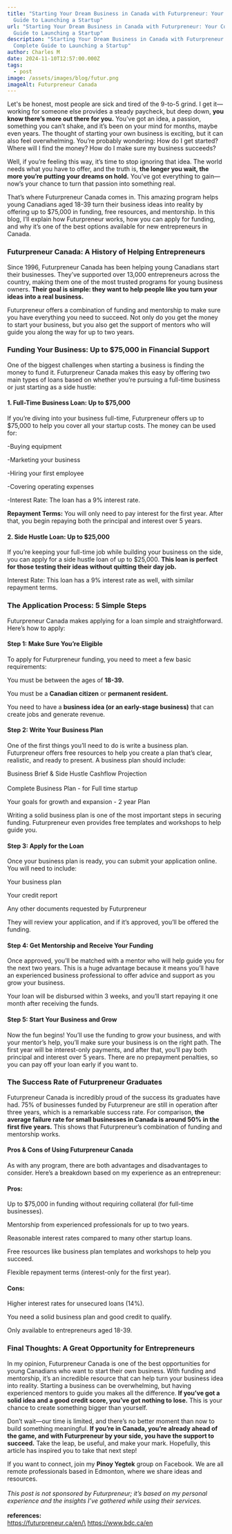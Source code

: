 ```yaml
---
title: "Starting Your Dream Business in Canada with Futurpreneur: Your Complete
  Guide to Launching a Startup"
url: "Starting Your Dream Business in Canada with Futurpreneur: Your Complete
  Guide to Launching a Startup"
description: "Starting Your Dream Business in Canada with Futurpreneur: Your
  Complete Guide to Launching a Startup"
author: Charles M
date: 2024-11-10T12:57:00.000Z
tags:
  - post
image: /assets/images/blog/futur.png
imageAlt: Futurpreneur Canada
---
```

Let's be honest, most people are sick and tired of the 9-to-5 grind. I get it—working for someone else provides a steady paycheck, but deep down, **you know there’s more out there for you.** You’ve got an idea, a passion, something you can’t shake, and it’s been on your mind for months, maybe even years. The thought of starting your own business is exciting, but it can also feel overwhelming. You’re probably wondering: How do I get started? Where will I find the money? How do I make sure my business succeeds?

Well, if you’re feeling this way, it’s time to stop ignoring that idea. The world needs what you have to offer, and the truth is, **the longer you wait, the more you’re putting your dreams on hold.** You’ve got everything to gain—now’s your chance to turn that passion into something real.

That’s where Futurpreneur Canada comes in. This amazing program helps young Canadians aged 18-39 turn their business ideas into reality by offering up to $75,000 in funding, free resources, and mentorship. In this blog, I’ll explain how Futurpreneur works, how you can apply for funding, and why it’s one of the best options available for new entrepreneurs in Canada.

### Futurpreneur Canada: A History of Helping Entrepreneurs

Since 1996, Futurpreneur Canada has been helping young Canadians start their businesses. They’ve supported over 13,000 entrepreneurs across the country, making them one of the most trusted programs for young business owners. **Their goal is simple: they want to help people like you turn your ideas into a real business.**

Futurpreneur offers a combination of funding and mentorship to make sure you have everything you need to succeed. Not only do you get the money to start your business, but you also get the support of mentors who will guide you along the way for up to two years.

### Funding Your Business: Up to $75,000 in Financial Support

One of the biggest challenges when starting a business is finding the money to fund it. Futurpreneur Canada makes this easy by offering two main types of loans based on whether you’re pursuing a full-time business or just starting as a side hustle:

#### **1. Full-Time Business Loan: Up to $75,000**

If you’re diving into your business full-time, Futurpreneur offers up to $75,000 to help you cover all your startup costs. The money can be used for:

\-Buying equipment

\-Marketing your business

\-Hiring your first employee

\-Covering operating expenses

\-Interest Rate: The loan has a 9% interest rate.

**Repayment Terms:** You will only need to pay interest for the first year. After that, you begin repaying both the principal and interest over 5 years.

#### **2. Side Hustle Loan: Up to $25,000**

If you’re keeping your full-time job while building your business on the side, you can apply for a side hustle loan of up to $25,000. **This loan is perfect for those testing their ideas without quitting their day job.**

Interest Rate: This loan has a 9% interest rate as well, with similar repayment terms.

### The Application Process: 5 Simple Steps

Futurpreneur Canada makes applying for a loan simple and straightforward. Here’s how to apply:

#### **Step 1: Make Sure You’re Eligible**

To apply for Futurpreneur funding, you need to meet a few basic requirements:

You must be between the ages of **18-39.**

You must be a **Canadian citizen** or **permanent resident.**

You need to have a **business idea (or an early-stage business)** that can create jobs and generate revenue.

#### **Step 2: Write Your Business Plan**

One of the first things you’ll need to do is write a business plan. Futurpreneur offers free resources to help you create a plan that’s clear, realistic, and ready to present. A business plan should include:

Business Brief & Side Hustle Cashflow Projection\
\
Complete Business Plan - for Full time startup

Your goals for growth and expansion - 2 year Plan

Writing a solid business plan is one of the most important steps in securing funding. Futurpreneur even provides free templates and workshops to help guide you.

#### **Step 3: Apply for the Loan**

Once your business plan is ready, you can submit your application online. You will need to include:

Your business plan

Your credit report

Any other documents requested by Futurpreneur

They will review your application, and if it’s approved, you’ll be offered the funding.

#### **Step 4: Get Mentorship and Receive Your Funding**

Once approved, you’ll be matched with a mentor who will help guide you for the next two years. This is a huge advantage because it means you’ll have an experienced business professional to offer advice and support as you grow your business.

Your loan will be disbursed within 3 weeks, and you’ll start repaying it one month after receiving the funds.

#### **Step 5: Start Your Business and Grow**

Now the fun begins! You’ll use the funding to grow your business, and with your mentor’s help, you’ll make sure your business is on the right path. The first year will be interest-only payments, and after that, you’ll pay both principal and interest over 5 years. There are no prepayment penalties, so you can pay off your loan early if you want to.

### The Success Rate of Futurpreneur Graduates

Futurpreneur Canada is incredibly proud of the success its graduates have had. 75% of businesses funded by Futurpreneur are still in operation after three years, which is a remarkable success rate. For comparison, **the average failure rate for small businesses in Canada is around 50% in the first five years.** This shows that Futurpreneur’s combination of funding and mentorship works.

#### **Pros & Cons of Using Futurpreneur Canada**

As with any program, there are both advantages and disadvantages to consider. Here’s a breakdown based on my experience as an entrepreneur:

#### **Pros:**

Up to $75,000 in funding without requiring collateral (for full-time businesses).

Mentorship from experienced professionals for up to two years.

Reasonable interest rates compared to many other startup loans.

Free resources like business plan templates and workshops to help you succeed.

Flexible repayment terms (interest-only for the first year).

#### **Cons:**

Higher interest rates for unsecured loans (14%).

You need a solid business plan and good credit to qualify.

Only available to entrepreneurs aged 18-39.

### Final Thoughts: A Great Opportunity for Entrepreneurs

In my opinion, Futurpreneur Canada is one of the best opportunities for young Canadians who want to start their own business. With funding and mentorship, it’s an incredible resource that can help turn your business idea into reality. Starting a business can be overwhelming, but having experienced mentors to guide you makes all the difference. **If you’ve got a solid idea and a good credit score, you’ve got nothing to lose.** This is your chance to create something bigger than yourself.

Don’t wait—our time is limited, and there’s no better moment than now to build something meaningful. **If you’re in Canada, you’re already ahead of the game, and with Futurpreneur by your side, you have the support to succeed.** Take the leap, be useful, and make your mark. Hopefully, this article has inspired you to take that next step!

If you want to connect, join my **Pinoy Yegtek** group on Facebook. We are all remote professionals based in Edmonton, where we share ideas and resources.\
\
*This post is not sponsored by Futurpreneur; it’s based on my personal experience and the insights I’ve gathered while using their services.*\
\
**references:**\
https://futurpreneur.ca/en/\
https://www.bdc.ca/en
